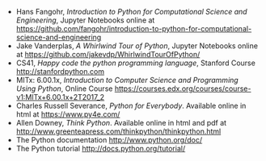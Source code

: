 -   Hans Fangohr, *Introduction to Python for Computational Science and Engineering*, Jupyter Notebooks online at <https://github.com/fangohr/introduction-to-python-for-computational-science-and-engineering>
-   Jake Vanderplas, *A Whirlwind Tour of Python*,  Jupyter Notebooks online at <https://github.com/jakevdp/WhirlwindTourOfPython/>
-   CS41, *Happy code the python programming language*, Stanford Course <http://stanfordpython.com>
-   MITx: 6.00.1x, *Introduction to Computer Science and Programming Using Python*, Online Course <https://courses.edx.org/courses/course-v1:MITx+6.00.1x+2T2017_2>
-   Charles Russell Severance, *Python for Everybody*. Available online in html at <https://www.py4e.com/>
-   Allen Downey, *Think Python*. Available online in html and pdf at      <http://www.greenteapress.com/thinkpython/thinkpython.html>
-   The Python documentation <http://www.python.org/doc/>  
-   The Python tutorial <http://docs.python.org/tutorial/>